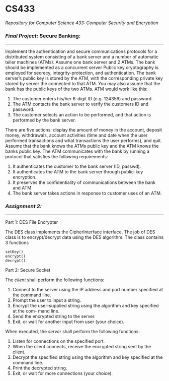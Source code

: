 CS433
=====
<i>Repository for Computer Science 433: Computer Security and Encryption</i>


### <i>Final Project: </i>Secure Banking:
-----------

Implement the authentication and secure communications protocols for a distributed system consisting of a bank server and a number of automatic teller machines (ATMs). Assume one bank server and 2 ATMs. The bank should be implemented as a concurrent server Public key cryptography is employed for secrecy, integrity-protection, and authentication. The bank server’s public key is stored by the ATM, with the corresponding private key stored by server the connected to that ATM. You may also assume that the bank has the public keys of the two ATMs. ATM would work like this:

1. The customer enters his/her 6-digit ID (e.g. 124356) and password.
2. The ATM contacts the bank server to verify the customers ID and password.
3. The customer selects an action to be performed, and that action is performed by the bank server.

There are five actions: display the amount of money in the account, deposit money, withdrawals, account activities (time and date when the user performed transactions and what transactions the user performs), and quit. Assume that the bank knows the ATMs public key and the ATM knows the banks public key. The ATM communicates with the bank by running a protocol that satisfies the following requirements:

1. It authenticates the customer to the bank server (ID, passwd).
2. It authenticates the ATM to the bank server through public-key encryption.
3. It preserves the confidentiality of communications between the bank and ATM.
4. The bank server takes actions in response to customer uses of an ATM.

### <i> Assignment 2: </i>
----------
Part 1: DES File Encrypter

The DES class implements the CipherInterface interface. The job of DES class is 
to encrypt/decrypt data using the DES algorithm. The class contains 3 functions 

	setKey()
	encrypt()
	decrypt()

Part 2: Secure Socket

The <i>client</i> shall perform the following functions:

1. Connect to the server using the IP address and port number specified at the command
line.
2. Prompt the user to input a string.
3. Encrypt the user-supplied string using the algorithm and key specified at the com-
mand line.
4. Send the encrypted string to the server.
5. Exit, or wait for another input from user (your choice).

When executed, the <i>server</i> shall perform the following functions:

1. Listen for connections on the specified port.
2. When the client connects, receive the encrypted string sent by the client.
3. Decrypt the specified string using the algorithm and key specified at the command
line.
4. Print the decrypted string.
5. Exit, or wait for more connections (your choice).

